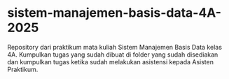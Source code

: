 # sistem-manajemen-basis-data-4A-2025
Repository dari praktikum mata kuliah Sistem Manajemen Basis Data kelas 4A. Kumpulkan tugas yang sudah dibuat di folder yang sudah disediakan dan kumpulkan tugas ketika sudah melakukan asistensi kepada Asisten Praktikum.
